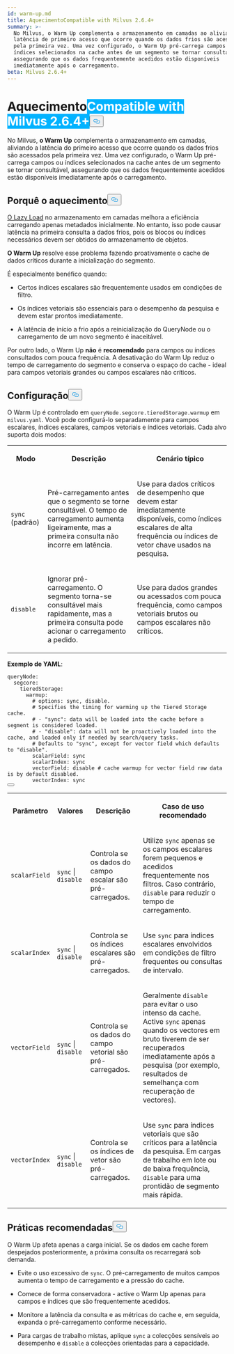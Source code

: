 ```yaml
---
id: warm-up.md
title: AquecimentoCompatible with Milvus 2.6.4+
summary: >-
  No Milvus, o Warm Up complementa o armazenamento em camadas ao aliviar a
  latência de primeiro acesso que ocorre quando os dados frios são acessados
  pela primeira vez. Uma vez configurado, o Warm Up pré-carrega campos ou
  índices selecionados na cache antes de um segmento se tornar consultável,
  assegurando que os dados frequentemente acedidos estão disponíveis
  imediatamente após o carregamento.
beta: Milvus 2.6.4+
---
```

<h1 id="Warm-Up" class="common-anchor-header">Aquecimento<span class="beta-tag" style="background-color:rgb(0, 179, 255);color:white" translate="no">Compatible with Milvus 2.6.4+</span><button data-href="#Warm-Up" class="anchor-icon" translate="no">
      <svg translate="no"
        aria-hidden="true"
        focusable="false"
        height="20"
        version="1.1"
        viewBox="0 0 16 16"
        width="16"
      >
        <path
          fill="#0092E4"
          fill-rule="evenodd"
          d="M4 9h1v1H4c-1.5 0-3-1.69-3-3.5S2.55 3 4 3h4c1.45 0 3 1.69 3 3.5 0 1.41-.91 2.72-2 3.25V8.59c.58-.45 1-1.27 1-2.09C10 5.22 8.98 4 8 4H4c-.98 0-2 1.22-2 2.5S3 9 4 9zm9-3h-1v1h1c1 0 2 1.22 2 2.5S13.98 12 13 12H9c-.98 0-2-1.22-2-2.5 0-.83.42-1.64 1-2.09V6.25c-1.09.53-2 1.84-2 3.25C6 11.31 7.55 13 9 13h4c1.45 0 3-1.69 3-3.5S14.5 6 13 6z"
        ></path>
      </svg>
    </button></h1><p>No Milvus, <strong>o Warm Up</strong> complementa o armazenamento em camadas, aliviando a latência do primeiro acesso que ocorre quando os dados frios são acessados pela primeira vez. Uma vez configurado, o Warm Up pré-carrega campos ou índices selecionados na cache antes de um segmento se tornar consultável, assegurando que os dados frequentemente acedidos estão disponíveis imediatamente após o carregamento.</p>
<h2 id="Why-warm-up" class="common-anchor-header">Porquê o aquecimento<button data-href="#Why-warm-up" class="anchor-icon" translate="no">
      <svg translate="no"
        aria-hidden="true"
        focusable="false"
        height="20"
        version="1.1"
        viewBox="0 0 16 16"
        width="16"
      >
        <path
          fill="#0092E4"
          fill-rule="evenodd"
          d="M4 9h1v1H4c-1.5 0-3-1.69-3-3.5S2.55 3 4 3h4c1.45 0 3 1.69 3 3.5 0 1.41-.91 2.72-2 3.25V8.59c.58-.45 1-1.27 1-2.09C10 5.22 8.98 4 8 4H4c-.98 0-2 1.22-2 2.5S3 9 4 9zm9-3h-1v1h1c1 0 2 1.22 2 2.5S13.98 12 13 12H9c-.98 0-2-1.22-2-2.5 0-.83.42-1.64 1-2.09V6.25c-1.09.53-2 1.84-2 3.25C6 11.31 7.55 13 9 13h4c1.45 0 3-1.69 3-3.5S14.5 6 13 6z"
        ></path>
      </svg>
    </button></h2><p><a href="/docs/pt/tiered-storage-overview.md#Phase-1-Lazy-load">O Lazy Load</a> no armazenamento em camadas melhora a eficiência carregando apenas metadados inicialmente. No entanto, isso pode causar latência na primeira consulta a dados frios, pois os blocos ou índices necessários devem ser obtidos do armazenamento de objetos.</p>
<p><strong>O Warm Up</strong> resolve esse problema fazendo proativamente o cache de dados críticos durante a inicialização do segmento.</p>
<p>É especialmente benéfico quando:</p>
<ul>
<li><p>Certos índices escalares são frequentemente usados em condições de filtro.</p></li>
<li><p>Os índices vetoriais são essenciais para o desempenho da pesquisa e devem estar prontos imediatamente.</p></li>
<li><p>A latência de início a frio após a reinicialização do QueryNode ou o carregamento de um novo segmento é inaceitável.</p></li>
</ul>
<p>Por outro lado, o Warm Up <strong>não</strong> é <strong>recomendado</strong> para campos ou índices consultados com pouca frequência. A desativação do Warm Up reduz o tempo de carregamento do segmento e conserva o espaço do cache - ideal para campos vetoriais grandes ou campos escalares não críticos.</p>
<h2 id="Configuration" class="common-anchor-header">Configuração<button data-href="#Configuration" class="anchor-icon" translate="no">
      <svg translate="no"
        aria-hidden="true"
        focusable="false"
        height="20"
        version="1.1"
        viewBox="0 0 16 16"
        width="16"
      >
        <path
          fill="#0092E4"
          fill-rule="evenodd"
          d="M4 9h1v1H4c-1.5 0-3-1.69-3-3.5S2.55 3 4 3h4c1.45 0 3 1.69 3 3.5 0 1.41-.91 2.72-2 3.25V8.59c.58-.45 1-1.27 1-2.09C10 5.22 8.98 4 8 4H4c-.98 0-2 1.22-2 2.5S3 9 4 9zm9-3h-1v1h1c1 0 2 1.22 2 2.5S13.98 12 13 12H9c-.98 0-2-1.22-2-2.5 0-.83.42-1.64 1-2.09V6.25c-1.09.53-2 1.84-2 3.25C6 11.31 7.55 13 9 13h4c1.45 0 3-1.69 3-3.5S14.5 6 13 6z"
        ></path>
      </svg>
    </button></h2><p>O Warm Up é controlado em <code translate="no">queryNode.segcore.tieredStorage.warmup</code> em <code translate="no">milvus.yaml</code>. Você pode configurá-lo separadamente para campos escalares, índices escalares, campos vetoriais e índices vetoriais. Cada alvo suporta dois modos:</p>
<table>
   <tr>
     <th><p>Modo</p></th>
     <th><p>Descrição</p></th>
     <th><p>Cenário típico</p></th>
   </tr>
   <tr>
     <td><p><code translate="no">sync</code> (padrão)</p></td>
     <td><p>Pré-carregamento antes que o segmento se torne consultável. O tempo de carregamento aumenta ligeiramente, mas a primeira consulta não incorre em latência.</p></td>
     <td><p>Use para dados críticos de desempenho que devem estar imediatamente disponíveis, como índices escalares de alta frequência ou índices de vetor chave usados na pesquisa.</p></td>
   </tr>
   <tr>
     <td><p><code translate="no">disable</code></p></td>
     <td><p>Ignorar pré-carregamento. O segmento torna-se consultável mais rapidamente, mas a primeira consulta pode acionar o carregamento a pedido.</p></td>
     <td><p>Use para dados grandes ou acessados com pouca frequência, como campos vetoriais brutos ou campos escalares não críticos.</p></td>
   </tr>
</table>
<p><strong>Exemplo de YAML</strong>:</p>
<pre><code translate="no" class="language-yaml"><span class="hljs-attr">queryNode:</span>
  <span class="hljs-attr">segcore:</span>
    <span class="hljs-attr">tieredStorage:</span>
      <span class="hljs-attr">warmup:</span>
        <span class="hljs-comment"># options: sync, disable.</span>
        <span class="hljs-comment"># Specifies the timing for warming up the Tiered Storage cache.</span>
        <span class="hljs-comment"># - &quot;sync&quot;: data will be loaded into the cache before a segment is considered loaded.</span>
        <span class="hljs-comment"># - &quot;disable&quot;: data will not be proactively loaded into the cache, and loaded only if needed by search/query tasks.</span>
        <span class="hljs-comment"># Defaults to &quot;sync&quot;, except for vector field which defaults to &quot;disable&quot;.</span>
        <span class="hljs-attr">scalarField:</span> <span class="hljs-string">sync</span>
        <span class="hljs-attr">scalarIndex:</span> <span class="hljs-string">sync</span>
        <span class="hljs-attr">vectorField:</span> <span class="hljs-string">disable</span> <span class="hljs-comment"># cache warmup for vector field raw data is by default disabled.</span>
        <span class="hljs-attr">vectorIndex:</span> <span class="hljs-string">sync</span>
<button class="copy-code-btn"></button></code></pre>
<table>
   <tr>
     <th><p>Parâmetro</p></th>
     <th><p>Valores</p></th>
     <th><p>Descrição</p></th>
     <th><p>Caso de uso recomendado</p></th>
   </tr>
   <tr>
     <td><p><code translate="no">scalarField</code></p></td>
     <td><p><code translate="no">sync</code> | <code translate="no">disable</code></p></td>
     <td><p>Controla se os dados do campo escalar são pré-carregados.</p></td>
     <td><p>Utilize <code translate="no">sync</code> apenas se os campos escalares forem pequenos e acedidos frequentemente nos filtros. Caso contrário, <code translate="no">disable</code> para reduzir o tempo de carregamento.</p></td>
   </tr>
   <tr>
     <td><p><code translate="no">scalarIndex</code></p></td>
     <td><p><code translate="no">sync</code> | <code translate="no">disable</code></p></td>
     <td><p>Controla se os índices escalares são pré-carregados.</p></td>
     <td><p>Use <code translate="no">sync</code> para índices escalares envolvidos em condições de filtro frequentes ou consultas de intervalo.</p></td>
   </tr>
   <tr>
     <td><p><code translate="no">vectorField</code></p></td>
     <td><p><code translate="no">sync</code> | <code translate="no">disable</code></p></td>
     <td><p>Controla se os dados do campo vetorial são pré-carregados.</p></td>
     <td><p>Geralmente <code translate="no">disable</code> para evitar o uso intenso da cache. Active <code translate="no">sync</code> apenas quando os vectores em bruto tiverem de ser recuperados imediatamente após a pesquisa (por exemplo, resultados de semelhança com recuperação de vectores).</p></td>
   </tr>
   <tr>
     <td><p><code translate="no">vectorIndex</code></p></td>
     <td><p><code translate="no">sync</code> | <code translate="no">disable</code></p></td>
     <td><p>Controla se os índices de vetor são pré-carregados.</p></td>
     <td><p>Use <code translate="no">sync</code> para índices vetoriais que são críticos para a latência da pesquisa. Em cargas de trabalho em lote ou de baixa frequência, <code translate="no">disable</code> para uma prontidão de segmento mais rápida.</p></td>
   </tr>
</table>
<h2 id="Best-practices" class="common-anchor-header">Práticas recomendadas<button data-href="#Best-practices" class="anchor-icon" translate="no">
      <svg translate="no"
        aria-hidden="true"
        focusable="false"
        height="20"
        version="1.1"
        viewBox="0 0 16 16"
        width="16"
      >
        <path
          fill="#0092E4"
          fill-rule="evenodd"
          d="M4 9h1v1H4c-1.5 0-3-1.69-3-3.5S2.55 3 4 3h4c1.45 0 3 1.69 3 3.5 0 1.41-.91 2.72-2 3.25V8.59c.58-.45 1-1.27 1-2.09C10 5.22 8.98 4 8 4H4c-.98 0-2 1.22-2 2.5S3 9 4 9zm9-3h-1v1h1c1 0 2 1.22 2 2.5S13.98 12 13 12H9c-.98 0-2-1.22-2-2.5 0-.83.42-1.64 1-2.09V6.25c-1.09.53-2 1.84-2 3.25C6 11.31 7.55 13 9 13h4c1.45 0 3-1.69 3-3.5S14.5 6 13 6z"
        ></path>
      </svg>
    </button></h2><p>O Warm Up afeta apenas a carga inicial. Se os dados em cache forem despejados posteriormente, a próxima consulta os recarregará sob demanda.</p>
<ul>
<li><p>Evite o uso excessivo de <code translate="no">sync</code>. O pré-carregamento de muitos campos aumenta o tempo de carregamento e a pressão do cache.</p></li>
<li><p>Comece de forma conservadora - active o Warm Up apenas para campos e índices que são frequentemente acedidos.</p></li>
<li><p>Monitore a latência da consulta e as métricas do cache e, em seguida, expanda o pré-carregamento conforme necessário.</p></li>
<li><p>Para cargas de trabalho mistas, aplique <code translate="no">sync</code> a colecções sensíveis ao desempenho e <code translate="no">disable</code> a colecções orientadas para a capacidade.</p></li>
</ul>

